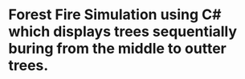 # Forest Fire Simulation using C# which displays trees sequentially buring from the middle to outter trees.

